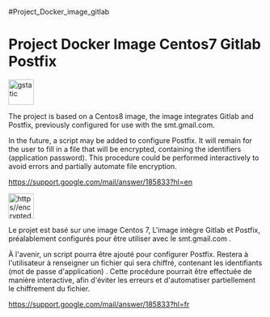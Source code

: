 #Project_Docker_image_gitlab



# Project Docker Image Centos7 Gitlab Postfix



<img title="" src="https://encrypted-tbn0.gstatic.com/images?q=tbn:ANd9GcSLrJYzZYeRMPrPy8rwfr5pbHKaLoim5ba9HzuLdY6S3A&s" alt="gstatic" width="50">

The project is based on a Centos8 image, the image integrates Gitlab and Postfix,
previously configured for use with the smt.gmail.com.

In the future, a script may be added to configure Postfix.
It will remain for the user to fill in a file that will be encrypted,
containing the identifiers (application password).
This procedure could be performed interactively to avoid errors and partially automate file encryption.

https://support.google.com/mail/answer/185833?hl=en





<img title="" src="https://encrypted-tbn0.gstatic.com/images?q=tbn:ANd9GcRQxAqDFMo5feSLwKlpzgFv_8U3PCZBq0XhRcsZqaCUfw&s" alt="https//encryptedtbn0gstaticcom/images?q=tbnANd9GcRQxAqDFMo5feSLwKlpzgFv8U3PCZBq0XhRcsZqaCUfw&s" width="50">

Le projet est basé sur une image Centos 7, L'image intègre Gitlab et Postfix,
préalablement configurés pour être utiliser avec le smt.gmail.com .

À l'avenir, un script pourra être ajouté pour configurer Postfix.
Restera à l'utilisateur à renseigner un fichier qui sera chiffré, 
contenant les identifiants (mot de passe d'application) .
Cette procédure pourrait être effectuée de manière interactive,
afin d'éviter les erreurs et d'automatiser partiellement le chiffrement du fichier.

https://support.google.com/mail/answer/185833?hl=fr
